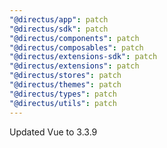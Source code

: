 ```yaml
---
"@directus/app": patch
"@directus/sdk": patch
"@directus/components": patch
"@directus/composables": patch
"@directus/extensions-sdk": patch
"@directus/extensions": patch
"@directus/stores": patch
"@directus/themes": patch
"@directus/types": patch
"@directus/utils": patch
---
```


Updated Vue to 3.3.9

